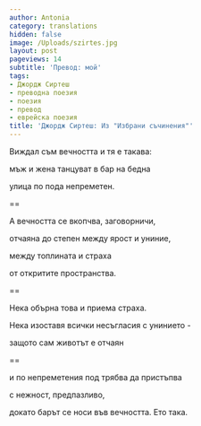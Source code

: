 ```yaml
---
author: Antonia
category: translations
hidden: false
image: /Uploads/szirtes.jpg
layout: post
pageviews: 14
subtitle: 'Превод: мой'
tags:
- Джордж Сиртеш
- преводна поезия
- поезия
- превод
- еврейска поезия
title: 'Джордж Сиртеш: Из "Избрани съчинения"'
---
```


Виждал съм вечността и тя е такава:

мъж и жена танцуват в бар на бедна

улица по пода непреметен.

\==

А вечността се вкопчва, заговорничи,

отчаяна до степен между ярост и униние,

между топлината и страха

от откритите пространства.

\==

Нека обърна това и приема страха.

Нека изоставя всички несъгласия с унинието -

защото сам животът е отчаян

\==

и по непреметения под трябва да пристъпва

с нежност, предпазливо,

докато барът се носи във вечността. Ето така.